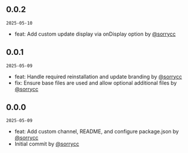 ## 0.0.2

`2025-05-10`

- feat: Add custom update display via onDisplay option by [@sorrycc](https://github.com/sorrycc)


## 0.0.1

`2025-05-09`

- feat: Handle required reinstallation and update branding by [@sorrycc](https://github.com/sorrycc)
- fix: Ensure base files are used and allow optional additional files by [@sorrycc](https://github.com/sorrycc)


## 0.0.0

`2025-05-09`

- feat: Add custom channel, README, and configure package.json by [@sorrycc](https://github.com/sorrycc)
- Initial commit by [@sorrycc](https://github.com/sorrycc)


